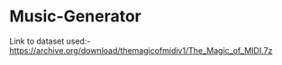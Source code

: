 # Music-Generator

Link to dataset used:- https://archive.org/download/themagicofmidiv1/The_Magic_of_MIDI.7z
